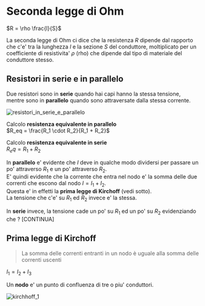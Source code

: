 # Seconda legge di Ohm  

$R = \rho \frac{l}{S}$  

La seconda legge di Ohm ci dice che la resistenza $R$ dipende dal rapporto che c'e' tra la lunghezza $l$ e la sezione $S$ del conduttore, moltiplicato per un coefficiente di resistivita' $\rho$ (rho) che dipende dal tipo di materiale del conduttore stesso.  

## Resistori in serie e in parallelo

Due resistori sono in **serie** quando hai capi hanno la stessa tensione, mentre sono in **parallelo** quando sono attraversate dalla stessa corrente.  


![resistori_in_serie_e_parallelo](https://user-images.githubusercontent.com/7195133/195977052-41a502ee-093f-4f7a-99c1-2cb5ba18965d.png)  

Calcolo **resistenza equivalente in parallelo**  
$R_eq = \frac{R_1 \cdot R_2}{R_1 + R_2}$  

Calcolo **resistenza equivalente in serie**  
$R_eq = R_1 + R_2$


In **parallelo** e' evidente che $I$ deve in qualche modo dividersi per passare un po' attraverso $R_1$ e un po' attraverso $R_2$.  
E' quindi evidente che la corrente che entra nel nodo e' la somma delle due correnti che escono dal nodo $I = I_1 + I_2$.  
Questa e' in effetti la **prima legge di Kirchoff** (vedi sotto).  
La tensione che c'e' su $R_1$ ed $R_2$ invece e' la stessa.


In **serie** invece, la tensione cade un po' su $R_1$ ed un po' su $R_2$ evidenziando che ? [CONTINUA]  

## Prima legge di Kirchoff  
> La somma delle correnti entranti in un nodo è uguale alla somma delle correnti uscenti   

$I_1 = I_2 + I_3$

Un **nodo** e' un punto di confluenza di tre o piu' conduttori.


![kirchhoff_1](https://user-images.githubusercontent.com/7195133/195977379-bbc3de68-a649-4520-9e59-a086dc6534dd.jpg)
